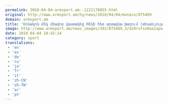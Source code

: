 ```yaml
---
permalink: 2018-04-04-armsport.am--1221178855.html
original: http://www.armsport.am/hy/news/2018/04/04/monaco/875469
domain: armsport.am
title: 'Մոնակոն մեկ միավոր վաստակեց Ռենի հետ արտագնա խաղում (տեսանյութ) - Սպորտային լուրեր'
image: http://www.armsport.am/news_images/292/875469_3/dz9rsfsx0aaiopo.jpg
date: 2018-04-04 18:42:14
category: sport
translations: 
 - 'en'
 - 'es'
 - 'de'
 - 'ru'
 - 'ja'
 - 'fr'
 - 'it'
 - 'zh-CN'
 - 'zh-TW'
 - 'ar'
 - 'pt'
---
```


